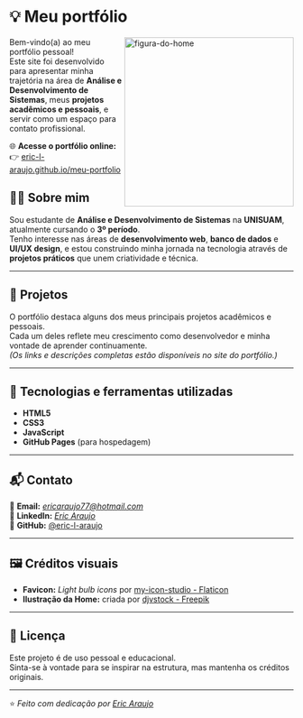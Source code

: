 # 💡 Meu portfólio
<img height="300" align="right" alt="figura-do-home" src="https://github.com/user-attachments/assets/15ae52a4-231d-4706-96b7-b498fc6193b0" />

Bem-vindo(a) ao meu portfólio pessoal!  
Este site foi desenvolvido para apresentar minha trajetória na área de **Análise e Desenvolvimento de Sistemas**, meus **projetos acadêmicos e pessoais**, e servir como um espaço para contato profissional.

🌐 **Acesse o portfólio online:**  
👉 [eric-l-araujo.github.io/meu-portfolio](https://eric-l-araujo.github.io/meu-portfolio)

<h2 align="left">👨‍💻 Sobre mim</h2>

Sou estudante de **Análise e Desenvolvimento de Sistemas** na **UNISUAM**, atualmente cursando o **3º período**.  
Tenho interesse nas áreas de **desenvolvimento web**, **banco de dados** e **UI/UX design**, e estou construindo minha jornada na tecnologia através de **projetos práticos** que unem criatividade e técnica.

---

## 🚀 Projetos

O portfólio destaca alguns dos meus principais projetos acadêmicos e pessoais.  
Cada um deles reflete meu crescimento como desenvolvedor e minha vontade de aprender continuamente.  
*(Os links e descrições completas estão disponíveis no site do portfólio.)*

---

## 🧰 Tecnologias e ferramentas utilizadas

- **HTML5**  
- **CSS3**  
- **JavaScript**  
- **GitHub Pages** (para hospedagem)

---

## 📬 Contato

📧 **Email:** *ericaraujo77@hotmail.com*  
💼 **LinkedIn:** *[Eric Araujo](https://www.linkedin.com/in/eric-araujox/)*  
🐙 **GitHub:** [@eric-l-araujo](https://github.com/eric-l-araujo)

---

## 🖼️ Créditos visuais

- **Favicon:** *Light bulb icons* por [my-icon-studio - Flaticon](https://www.flaticon.com/authors/my-icon-studio)  
- **Ilustração da Home:** criada por [djvstock - Freepik](https://www.freepik.com/author/djvstock)

---

## 📜 Licença

Este projeto é de uso pessoal e educacional.  
Sinta-se à vontade para se inspirar na estrutura, mas mantenha os créditos originais.

---

⭐ *Feito com dedicação por [Eric Araujo](https://eric-l-araujo.github.io/meu-portfolio)*  

